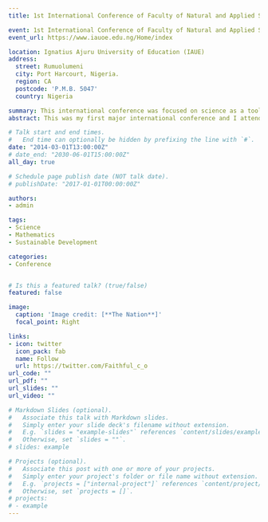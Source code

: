 ```yaml
---
title: 1st International Conference of Faculty of Natural and Applied Sciences, IAUE

event: 1st International Conference of Faculty of Natural and Applied Sciences, IAUE
event_url: https://www.iauoe.edu.ng/Home/index

location: Ignatius Ajuru University of Education (IAUE)
address:
  street: Rumuolumeni
  city: Port Harcourt, Nigeria.
  region: CA
  postcode: 'P.M.B. 5047'
  country: Nigeria

summary: This international conference was focused on science as a tool for sustainable development. 
abstract: This was my first major international conference and I attended as an undergraduate student. 

# Talk start and end times.
#   End time can optionally be hidden by prefixing the line with `#`.
date: "2014-03-01T13:00:00Z"
# date_end: "2030-06-01T15:00:00Z"
all_day: true

# Schedule page publish date (NOT talk date).
# publishDate: "2017-01-01T00:00:00Z"

authors:
- admin

tags:
- Science
- Mathematics
- Sustainable Development

categories:
- Conference


# Is this a featured talk? (true/false)
featured: false

image:
  caption: 'Image credit: [**The Nation**]'
  focal_point: Right

links:
- icon: twitter
  icon_pack: fab
  name: Follow
  url: https://twitter.com/Faithful_c_o
url_code: ""
url_pdf: ""
url_slides: ""
url_video: ""

# Markdown Slides (optional).
#   Associate this talk with Markdown slides.
#   Simply enter your slide deck's filename without extension.
#   E.g. `slides = "example-slides"` references `content/slides/example-slides.md`.
#   Otherwise, set `slides = ""`.
# slides: example

# Projects (optional).
#   Associate this post with one or more of your projects.
#   Simply enter your project's folder or file name without extension.
#   E.g. `projects = ["internal-project"]` references `content/project/deep-learning/index.md`.
#   Otherwise, set `projects = []`.
# projects:
# - example
---
```




